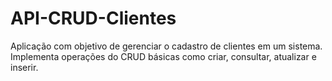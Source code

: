# API-CRUD-Clientes
Aplicação com objetivo de gerenciar o cadastro de clientes em um sistema. Implementa operações do CRUD básicas como criar, consultar, atualizar e inserir.
